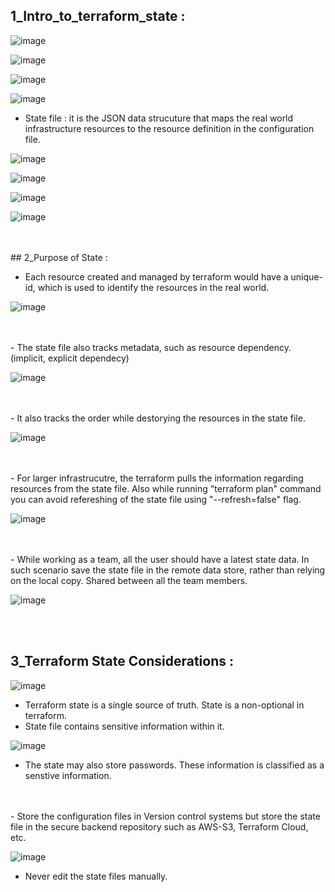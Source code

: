## 1_Intro_to_terraform_state :

![image](https://github.com/its-sachink/devops_and_kodekloud_prep/assets/25415707/c1562b18-5da3-428e-bf93-b3315ce6f54f)

![image](https://github.com/its-sachink/devops_and_kodekloud_prep/assets/25415707/42af076a-33cb-4bd4-9d2a-fa44e9d091b6)

![image](https://github.com/its-sachink/devops_and_kodekloud_prep/assets/25415707/baecfe5f-6190-4ebd-8378-68f26022e406)

![image](https://github.com/its-sachink/devops_and_kodekloud_prep/assets/25415707/bcf39394-06d4-419b-9315-455f99c9b33b)

- State file : it is the JSON data strucuture that maps the real world infrastructure resources to the resource definition in the configuration file. 

![image](https://github.com/its-sachink/devops_and_kodekloud_prep/assets/25415707/8385f9d1-01cf-43e4-900e-a178b7662242)

![image](https://github.com/its-sachink/devops_and_kodekloud_prep/assets/25415707/b0012a63-8274-4408-9689-60b314951b47)

![image](https://github.com/its-sachink/devops_and_kodekloud_prep/assets/25415707/20e9c5c9-1e7a-4d5c-afc1-78e7dd53d2d4)

![image](https://github.com/its-sachink/devops_and_kodekloud_prep/assets/25415707/8109e1b4-d334-44ec-8284-164a2db9c940)

</br>
</br>
## 2_Purpose of State :

- Each resource created and managed by terraform would have a unique-id, which is used to identify the resources in the real world.

![image](https://github.com/its-sachink/devops_and_kodekloud_prep/assets/25415707/0f41ffda-6c7f-416a-bc77-a1442ad935d5)

</br>
</br>
- The state file also tracks metadata, such as resource dependency. (implicit, explicit dependecy)

![image](https://github.com/its-sachink/devops_and_kodekloud_prep/assets/25415707/11cb7c08-87eb-4cb2-adce-5c3a29b8a75b)

</br>
</br>
- It also tracks the order while destorying the resources in the state file.

![image](https://github.com/its-sachink/devops_and_kodekloud_prep/assets/25415707/94c84e9b-c70f-4148-a19a-697fefc3a1e2)

</br>
</br>
- For larger infrastrucutre, the terraform pulls the information regarding resources from the state file. Also while running "terraform plan" command you can avoid refereshing of the state file using "--refresh=false" flag.

![image](https://github.com/its-sachink/devops_and_kodekloud_prep/assets/25415707/adc790af-dec9-4635-8b80-993ea1c92010)

</br>
</br>
- While working as a team, all the user should have a latest state data. In such scenario save the state file in the remote data store, rather than relying on the local copy. Shared between all the team members.

![image](https://github.com/its-sachink/devops_and_kodekloud_prep/assets/25415707/f69e076d-8853-41ef-ad67-2c4d4a105ade)

</br>
</br>

## 3_Terraform State Considerations :

![image](https://github.com/its-sachink/devops_and_kodekloud_prep/assets/25415707/89e295c2-f02e-45e9-93a3-f59486f21f29)

- Terraform state is a single source of truth. State is a non-optional in terraform.
- State file contains sensitive information within it.

![image](https://github.com/its-sachink/devops_and_kodekloud_prep/assets/25415707/b4c4a6d6-bef9-4c06-ba2d-96e58dbd1b86)

- The state may also store passwords. These information is classified as a senstive information.

</br>
</br>
- Store the configuration files in Version control systems but store the state file in the secure backend repository such as AWS-S3, Terraform Cloud, etc.

![image](https://github.com/its-sachink/devops_and_kodekloud_prep/assets/25415707/80bd0e5c-602f-431f-86d5-cb6c09b2506e)

- Never edit the state files manually.









